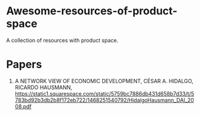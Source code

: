 # Awesome-resources-of-product-space
A collection of resources with product space.
# Papers

1. A NETWORK VIEW OF ECONOMIC DEVELOPMENT, CÉSAR A. HIDALGO, RICARDO HAUSMANN, https://static1.squarespace.com/static/5759bc7886db431d658b7d33/t/5783bd92b3db2b8f172eb722/1468251540792/HidalgoHausmann_DAI_2008.pdf

